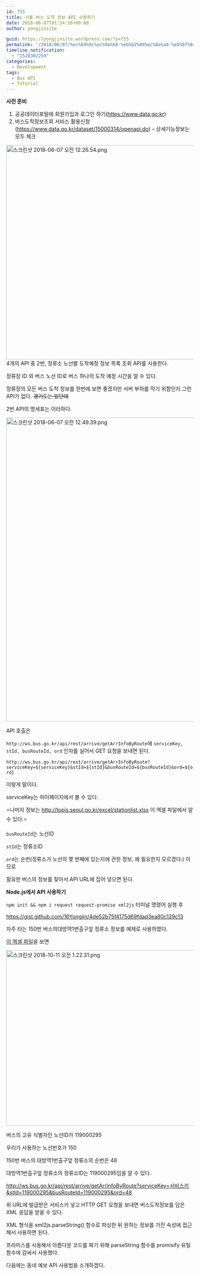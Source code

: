 ```yaml
---
id: 755
title: 서울 버스 도착 정보 API 사용하기
date: 2018-06-07T01:24:16+09:00
author: yongjinsite

guid: https://yongjinsite.wordpress.com/?p=755
permalink: '/2018/06/07/%ec%84%9c%ec%9a%b8-%eb%b2%84%ec%8a%a4-%eb%8f%84%ec%b0%a9-%ec%a0%95%eb%b3%b4-api-%ec%82%ac%ec%9a%a9%ed%95%98%ea%b8%b0/'
timeline_notification:
  - "1528302259"
categories:
  - Development
tags:
  - Bus API
  - Tutorial
---
```

**사전 준비**

  1. 공공데이터포털에 회원가입과 로그인 하기(https://www.data.go.kr)
  2. 버스도착정보조회 서비스 활용신청 (https://www.data.go.kr/dataset/15000314/openapi.do) &#8211; 상세기능정보는 모두 체크

<img class="alignnone size-full wp-image-758" src="https://yongj.in/wp-content/uploads/2018/06/e18489e185b3e1848fe185b3e18485e185b5e186abe18489e185a3e186ba-2018-06-07-e1848be185a9e1848ce185a5e186ab-12-26-54.png" alt="스크린샷 2018-06-07 오전 12.26.54.png" width="1548" height="574" srcset="https://yongj.in/wp-content/uploads/2018/06/e18489e185b3e1848fe185b3e18485e185b5e186abe18489e185a3e186ba-2018-06-07-e1848be185a9e1848ce185a5e186ab-12-26-54.png 1548w, https://yongj.in/wp-content/uploads/2018/06/e18489e185b3e1848fe185b3e18485e185b5e186abe18489e185a3e186ba-2018-06-07-e1848be185a9e1848ce185a5e186ab-12-26-54-300x111.png 300w, https://yongj.in/wp-content/uploads/2018/06/e18489e185b3e1848fe185b3e18485e185b5e186abe18489e185a3e186ba-2018-06-07-e1848be185a9e1848ce185a5e186ab-12-26-54-768x285.png 768w, https://yongj.in/wp-content/uploads/2018/06/e18489e185b3e1848fe185b3e18485e185b5e186abe18489e185a3e186ba-2018-06-07-e1848be185a9e1848ce185a5e186ab-12-26-54-1024x380.png 1024w, https://yongj.in/wp-content/uploads/2018/06/e18489e185b3e1848fe185b3e18485e185b5e186abe18489e185a3e186ba-2018-06-07-e1848be185a9e1848ce185a5e186ab-12-26-54-1000x371.png 1000w, https://yongj.in/wp-content/uploads/2018/06/e18489e185b3e1848fe185b3e18485e185b5e186abe18489e185a3e186ba-2018-06-07-e1848be185a9e1848ce185a5e186ab-12-26-54-800x297.png 800w" sizes="(max-width: 1548px) 100vw, 1548px" /> 4개의 API 중 2번, 정류소 노선별 도착예정 정보 목록 조회 API를 사용한다.

정류장 ID 와 버스 노선 ID로 버스 하나의 도착 예정 시간을 알 수 있다.

정류장의 모든 버스 도착 정보를 한번에 보면 좋겠지만 서버 부하를 막기 위함인지 그런 API가 없다. <del>경기도는 있던데</del>

2번 API의 명세표는 이러하다.

<img class="alignnone size-full wp-image-759" src="https://yongj.in/wp-content/uploads/2018/06/e18489e185b3e1848fe185b3e18485e185b5e186abe18489e185a3e186ba-2018-06-07-e1848be185a9e1848ce185a5e186ab-12-49-39.png" alt="스크린샷 2018-06-07 오전 12.49.39.png" width="1048" height="814" srcset="https://yongj.in/wp-content/uploads/2018/06/e18489e185b3e1848fe185b3e18485e185b5e186abe18489e185a3e186ba-2018-06-07-e1848be185a9e1848ce185a5e186ab-12-49-39.png 1048w, https://yongj.in/wp-content/uploads/2018/06/e18489e185b3e1848fe185b3e18485e185b5e186abe18489e185a3e186ba-2018-06-07-e1848be185a9e1848ce185a5e186ab-12-49-39-300x233.png 300w, https://yongj.in/wp-content/uploads/2018/06/e18489e185b3e1848fe185b3e18485e185b5e186abe18489e185a3e186ba-2018-06-07-e1848be185a9e1848ce185a5e186ab-12-49-39-768x597.png 768w, https://yongj.in/wp-content/uploads/2018/06/e18489e185b3e1848fe185b3e18485e185b5e186abe18489e185a3e186ba-2018-06-07-e1848be185a9e1848ce185a5e186ab-12-49-39-1024x795.png 1024w, https://yongj.in/wp-content/uploads/2018/06/e18489e185b3e1848fe185b3e18485e185b5e186abe18489e185a3e186ba-2018-06-07-e1848be185a9e1848ce185a5e186ab-12-49-39-1000x777.png 1000w, https://yongj.in/wp-content/uploads/2018/06/e18489e185b3e1848fe185b3e18485e185b5e186abe18489e185a3e186ba-2018-06-07-e1848be185a9e1848ce185a5e186ab-12-49-39-386x300.png 386w" sizes="(max-width: 1048px) 100vw, 1048px" /> 

API 호출은

`http://ws.bus.go.kr/api/rest/arrive/getArrInfoByRoute`에 `serviceKey, stId, busRouteId, ord` 인자를 실어서 GET 요청을 보내면 된다.

`http://ws.bus.go.kr/api/rest/arrive/getArrInfoByRoute?serviceKey=${serviceKey}&stId=${stId}&busRouteId=${busRouteId}&ord=${ord}`

이렇게 말이다.

serviceKey는 마이페이지에서 볼 수 있다.

⭐️나머지 정보는 <a href="http://topis.seoul.go.kr/excel/stationlist.xlsx" target="_blank" rel="noopener noreferrer">http://topis.seoul.go.kr/excel/stationlist.xlsx</a> 이 엑셀 파일에서 알 수 있다.⭐️

`busRouteId`는 노선ID

`stId`는 정류소ID

`ord`는 순번(정류소가 노선의 몇 번째에 있는지에 관한 정보, 왜 필요한지 모르겠다.) 이므로

필요한 버스의 정보를 찾아서 API URL에 집어 넣으면 된다.

**Node.js에서 API 사용하기**

`npm init && npm i request request-promise xml2js` 터미널 명령어 실행 후

https://gist.github.com/16Yongjin/4de52b75f4175d69fdad3ea80c129c13

자주 타는 150번 버스의대방역1번출구앞 정류소 정보를 예제로 사용하였다.

<a href="http://topis.seoul.go.kr/excel/stationlist.xlsx" target="_blank" rel="noopener noreferrer">이 엑셀 파일</a>을 보면

<img class="alignnone size-full wp-image-795" src="https://yongj.in/wp-content/uploads/2018/10/e18489e185b3e1848fe185b3e18485e185b5e186abe18489e185a3e186ba-2018-10-11-e1848be185a9e1848ce185a5e186ab-1-22-31.png" alt="스크린샷 2018-10-11 오전 1.22.31.png" width="2414" height="470" srcset="https://yongj.in/wp-content/uploads/2018/10/e18489e185b3e1848fe185b3e18485e185b5e186abe18489e185a3e186ba-2018-10-11-e1848be185a9e1848ce185a5e186ab-1-22-31.png 2414w, https://yongj.in/wp-content/uploads/2018/10/e18489e185b3e1848fe185b3e18485e185b5e186abe18489e185a3e186ba-2018-10-11-e1848be185a9e1848ce185a5e186ab-1-22-31-300x58.png 300w, https://yongj.in/wp-content/uploads/2018/10/e18489e185b3e1848fe185b3e18485e185b5e186abe18489e185a3e186ba-2018-10-11-e1848be185a9e1848ce185a5e186ab-1-22-31-768x150.png 768w, https://yongj.in/wp-content/uploads/2018/10/e18489e185b3e1848fe185b3e18485e185b5e186abe18489e185a3e186ba-2018-10-11-e1848be185a9e1848ce185a5e186ab-1-22-31-1024x199.png 1024w, https://yongj.in/wp-content/uploads/2018/10/e18489e185b3e1848fe185b3e18485e185b5e186abe18489e185a3e186ba-2018-10-11-e1848be185a9e1848ce185a5e186ab-1-22-31-1000x195.png 1000w, https://yongj.in/wp-content/uploads/2018/10/e18489e185b3e1848fe185b3e18485e185b5e186abe18489e185a3e186ba-2018-10-11-e1848be185a9e1848ce185a5e186ab-1-22-31-800x156.png 800w" sizes="(max-width: 2414px) 100vw, 2414px" /> 

버스의 고유 식별자인 노선ID가 119000295

우리가 사용하는 노선번호가 150

150번 버스의 대방역1번출구앞 정류소의 순번은 48

대방역1번출구앞 정류소의 정류소ID는 119000295임을 알 수 있다.

http://ws.bus.go.kr/api/rest/arrive/getArrInfoByRoute?serviceKey=서비스키&stId=119000295&busRouteId=119000295&ord=48

위 URL에 발급받은 서비스키 넣고 HTTP GET 요청을 보내면 버스도착정보를 담은 XML 응답을 받을 수 있다.

XML 형식을 xml2js.parseString() 함수로 파싱한 뒤 원하는 정보를 가진 속성에 접근해서 사용하면 된다.

프라미스를 사용해서 아름다운 코드를 짜기 위해 parseString 함수를 promisify 유틸함수에 감싸서 사용했다.

다음에는 동네 예보 API 사용법을 소개하겠다.